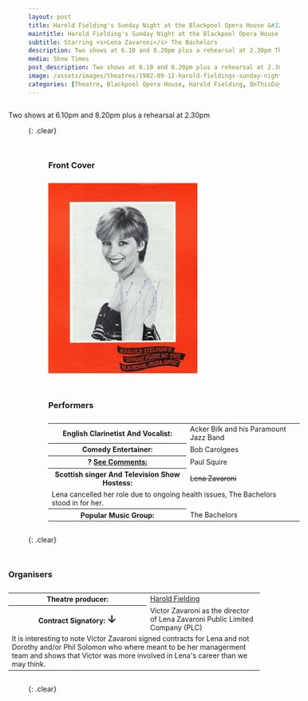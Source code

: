 ```yaml
---
layout: post
title: Harold Fielding's Sunday Night at the Blackpool Opera House &#124; 12 September
maintitle: Harold Fielding's Sunday Night at the Blackpool Opera House
subtitle: Starring <s>Lena Zavaroni</s> The Bachelors
description: Two shows at 6.10 and 8.20pm plus a rehearsal at 2.30pm The Contract for the show was signed by Victor Zavaroni.
media: Show Times
post_description: Two shows at 6.10 and 8.20pm plus a rehearsal at 2.30pm
image: /assets/images/theatres/1982-09-12-harold-fieldings-sunday-night-at-the-blackpool-opera-house.jpg
categories: [Theatre, Blackpool Opera House, Harold Fielding, OnThisDay12September]
---
```


<figure class="fig3">
Two shows at 6.10pm and 8.20pm plus a rehearsal at 2.30pm
</figure>

{: .clear}

<figure class="fig1">
<figcaption>
<h3>Front Cover</h3>
</figcaption>
<img src="/assets/images/theatres/1982-09-12-harold-fieldings-sunday-night-at-the-blackpool-opera-house.jpg" class="full-width">
</figure>

<figure class="fig2">
<figcaption>
<h3 id="performers">Performers</h3>
</figcaption>
<table style="width:100%;">
<tr><th>English Clarinetist And Vocalist:</th><td style="width:45%;">Acker Bilk and his Paramount Jazz Band</td></tr>
<tr><th>Comedy Entertainer:</th><td>Bob Carolgees</td></tr>
<tr><th>? <a href="#comments">See Comments:</a></th><td>Paul Squire</td></tr>
<tr><th>Scottish singer And Television Show Hostess:</th><td><s>Lena Zavaroni</s></td></tr>
<tr><td colspan="2">Lena cancelled her role due to ongoing health issues, The Bachelors stood in for her.</td></tr>
<tr><th>Popular Music Group:</th><td>The Bachelors</td></tr>
</table>
</figure>

{: .clear}

<figure class="fig3">
<figcaption>
<h3 id="organisers">Organisers</h3>
</figcaption>
<table style="width:100%;">
<tr><th>Theatre producer:</th><td style="width:45%;"><a href="/biography/harold-fielding">Harold Fielding</a></td></tr>
<tr><th>Contract Signatory: <span style="font-size:1.5em;">&#x2193;</span></th><td>Victor Zavaroni as the director of Lena Zavaroni Public Limited Company (PLC)</td></tr>
<tr><td colspan="2">It is interesting to note Victor Zavaroni signed contracts for Lena and not Dorothy and/or Phil Solomon who where meant to be her managerment team and shows that Victor was more involved in Lena's career than we may think.</td></tr>
</table>
</figure>


<br />{: .clear}

<style>
.fig1 {float:left; width:49%;}

.fig2 {float:right; width:49%;}

.fig3 {float:right; width:100%;}

figcaption {float:left; width:100%;}

@media screen and (orientation:portrait) {
.fig1, .fig2 {float:left; width:100%;}
figcaption {float:left; width:100%; margin-bottom: 10px;}
}
</style>

